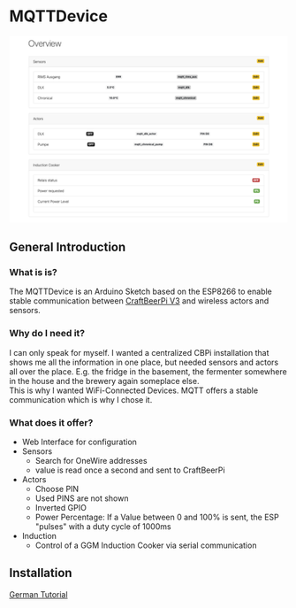 # MQTTDevice

![Overview Image](/img/Overview.png)
## General Introduction

### What is is?

The MQTTDevice is an Arduino Sketch based on the ESP8266 to enable stable communication between [CraftBeerPi V3](https://github.com/Manuel83/craftbeerpi3) and wireless actors and sensors.

### Why do I need it?

I can only speak for myself. I wanted a centralized CBPi installation that shows me all the information in one place, but needed sensors and actors all over the place. E.g. the fridge in the basement, the fermenter somewhere in the house and the brewery again someplace else.  
This is why I wanted WiFi-Connected Devices. MQTT offers a stable communication which is why I chose it.

### What does it offer?

* Web Interface for configuration
* Sensors
  * Search for OneWire addresses
  * value is read once a second and sent to CraftBeerPi
* Actors
  * Choose PIN
  * Used PINS are not shown
  * Inverted GPIO
  * Power Percentage: If a Value between 0 and 100% is sent, the ESP "pulses" with a duty cycle of 1000ms
* Induction
  * Control of a GGM Induction Cooker via serial communication

## Installation

[German Tutorial](https://hobbybrauer.de/forum/viewtopic.php?f=58&t=19036&p=309196#p309196)